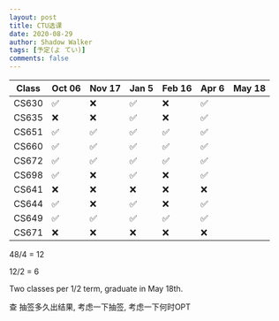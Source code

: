 ```yaml
---
layout: post
title: CTU选课
date: 2020-08-29
author: Shadow Walker
tags: [予定(よ てい)]
comments: false
---
```


Class| Oct 06 | Nov 17 | Jan 5 | Feb 16 | Apr 6 | May 18
---|---|---|---|---|---|---
CS630|✅|❌|✅|❌|✅|
CS635| ❌|❌|✅|❌|✅| 
CS651|✅|✅|✅|✅|✅|
CS660|✅|✅|✅|✅|✅|
CS672|✅|✅|✅|✅|✅|
CS698|✅|❌|✅|❌|✅|
CS641|❌ |❌|❌|❌| ❌ |
CS644|✅|❌|✅|❌|✅|
CS649|✅|✅|✅|✅|✅|
CS671|❌ |❌|❌|❌| ❌ |


48/4 = 12 

12/2 = 6

Two classes per 1/2 term, graduate in May 18th. 

查 抽签多久出结果, 考虑一下抽签, 考虑一下何时OPT
